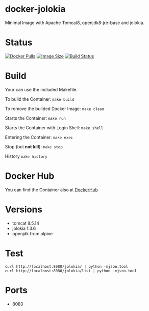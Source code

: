 docker-jolokia
==============

Minimal Image with Apache Tomcat8, openjdk8-jre-base and jolokia.

# Status

[![Docker Pulls](https://img.shields.io/docker/pulls/bodsch/docker-jolokia.svg?branch=1705-01)][hub]
[![Image Size](https://images.microbadger.com/badges/image/bodsch/docker-jolokia.svg?branch=1705-01)][microbadger]
[![Build Status](https://travis-ci.org/bodsch/docker-jolokia.svg?branch=1705-01)][travis]

[hub]: https://hub.docker.com/r/bodsch/docker-jolokia/
[microbadger]: https://microbadger.com/images/bodsch/docker-jolokia
[travis]: https://travis-ci.org/bodsch/docker-jolokia

# Build

Your can use the included Makefile.

To build the Container: `make build`

To remove the builded Docker Image: `make clean`

Starts the Container: `make run`

Starts the Container with Login Shell: `make shell`

Entering the Container: `make exec`

Stop (but **not kill**): `make stop`

History `make history`


# Docker Hub

You can find the Container also at  [DockerHub](https://hub.docker.com/r/bodsch/docker-jolokia/)


# Versions

 - tomcat 8.5.14
 - jolokia 1.3.6
 - openjdk from alpine


# Test

    curl http://localhost:8080/jolokia/ | python -mjson.tool
    curl http://localhost:8080/jolokia/list | python -mjson.tool


# Ports

* 8080

